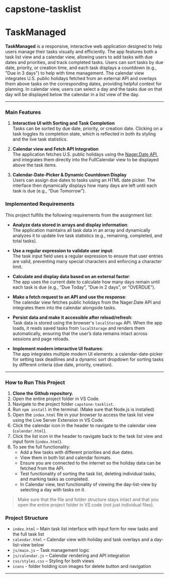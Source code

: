 # capstone-tasklist
# TaskManaged

**TaskManaged** is a responsive, interactive web application designed to help users manage their tasks visually and efficiently. The app features both a task list view and a calendar view, allowing users to add tasks with due dates and priorities, and track completed tasks. Users can sort tasks by due date, priority, or creation time, and each task displays a countdown (e.g., "Due in 3 days") to help with time management. The calendar view integrates U.S. public holidays fetched from an external API and overlays them above tasks on the corresponding dates, providing helpful context for planning. In calendar view, users can select a day and the tasks due on that day will be displayed below the calendar in a list view of the day.

---

### Main Features

1. **Interactive UI with Sorting and Task Completion**  
   Tasks can be sorted by due date, priority, or creation date. Clicking on a task toggles its completion state, which is reflected in both its styling and the live task statistics.

2. **Calendar view and Fetch API Integration**  
   The application fetches U.S. public holidays using the [Nager.Date API](https://date.nager.at), and integrates them directly into the FullCalendar view to be displayed above the task items. 

3. **Calendar-Date-Picker & Dynamic Countdown Display**  
   Users can assign due dates to tasks using an HTML date picker. The interface then dynamically displays how many days are left until each task is due (e.g., “Due Tomorrow”).

### Implemented Requirements

This project fulfills the following requirements from the assignment list:

- **Analyze data stored in arrays and display information**:  
  The application maintains all task data in an array and dynamically analyzes it to update live task statistics (e.g., remaining, completed, and total tasks).

- **Use a regular expression to validate user input**:  
  The task input field uses a regular expression to ensure that user entries are valid, preventing many special characters and enforcing a character limit.

- **Calculate and display data based on an external factor**:  
  The app uses the current date to calculate how many days remain until each task is due (e.g., “Due Today”, “Due in 2 days”, or “OVERDUE”).

- **Make a fetch request to an API and use the response**:  
  The calendar view fetches public holidays from the Nager.Date API and integrates them into the calendar alongside tasks.

- **Persist data and make it accessible after reload/refresh**:  
  Task data is stored using the browser's `localStorage` API. When the app loads, it reads saved tasks from `localStorage` and renders them automatically, ensuring that the user’s data remains intact across sessions and page reloads.

- **Implement modern interactive UI features**:  
  The app integrates multiple modern UI elements: a calendar-date-picker for setting task deadlines and a dynamic sort dropdown for sorting tasks by different criteria (due date, priority, creation).

---

### How to Run This Project

1. **Clone the Github repository.**
2. Open the entire project folder in VS Code.
3. Navigate to the project folder `capstone-tasklist`.
4. Run `npm install` in the terminal. (Make sure that Node.js is installed)
5. Open the `index.html` file in your browser to access the task list view using the Live Server Extension in VS Code.
6. Click the calendar icon in the header to navigate to the calendar view (`calendar.html`).
7. Click the list icon in the header to navigate back to the task list view and input form (`index.html`).
8. To see the full functionality:
   - Add a few tasks with different priorities and due dates.
   - View them in both list and calendar formats.
   - Ensure you are connected to the internet so the holiday data can be fetched from the API.
   - Test functionality of sorting the task list, deleting individual tasks, and marking tasks as completed.
   - In Calendar view, test functionality of viewing the day-list-view by selecting a day with tasks on it.

> Make sure that the file and folder structure stays intact and that you open the entire project folder in VS code (not just individual files). 

### Project Structure

- `index.html` – Main task list interface with input form for new tasks and the full task list
- `calendar.html` – Calendar view with holiday and task overlays and a day-list-view below  
- `js/main.js` – Task management logic  
- `js/calendar.js` – Calendar rendering and API integration  
- `css/styles.css` – Styling for both views
- `icons` - folder holding icon images for delete button and navigation
---





